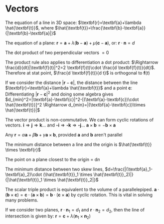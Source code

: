 # Vectors

The equation of a line in $3$D space: $\textbf{r}=\textbf{a}+\lambda \hat{\textbf{t}}$, where $\hat{\textbf{t}}=\frac{\textbf{b}-\textbf{a}}{|\textbf{b}-\textbf{a}|}$

The equation of a plane: $\textbf{r}=\textbf{a}+\lambda (\textbf{b}-\textbf{a})+\mu (\textbf{c}-\textbf{a})$, or: $\textbf{r} \cdot \textbf{n} = d$

The dot product of two perpendicular vectors $=0$

The product rule also applies to differentiation a dot product:
$\Rightarrow \frac{d}{dt}|\textbf{f}(t)|^2=2 \textbf{f}(t)\cdot \frac{d \textbf{f}(t)}{dt}$. Therefore at stat point, $\frac{d \textbf{f}(t)}{d t}$ is orthogonal to $\textbf{f}(t)$

If we consider the distance $|\textbf{r}-\textbf{c}|$, the distance between the line $\textbf{r}=\textbf{a}+\lambda \hat{\textbf{t}}$ and a point $\textbf{c}$: Differentiating $|\textbf{r}-\textbf{c}|^2$ and doing some algebra gives $d_{min}^2=|\textbf{a}-\textbf{c}|^2-[(\textbf{a}-\textbf{c})\cdot \hat{\textbf{t}}]^2 \Rightarrow d_{min}=|(\textbf{a}-\textbf{c})\times \hat{\textbf{t}}|$

The vector product is non-commutative. We can form cyclic rotations of vectors. $\textbf{i} \Rightarrow \textbf{j} \Rightarrow \textbf{k} ...$ and $\textbf{-i} \Rightarrow \textbf{-k} \Rightarrow \textbf{-j} ...$
$\textbf{a} \times \textbf{b} = -\textbf{b} \times \textbf{a}$

Any $\textbf{r} = \alpha \textbf{a}+\beta \textbf{b} + \gamma \textbf{a} \times \textbf{b}$, provided $\textbf{a}$ and $\textbf{b}$ aren't parallel

The minimum distance between a line and the origin is $\hat{\textbf{t}} \times \textbf{r}$

The point on a plane closest to the origin = d$n$

The minimum distance between two skew lines, $d=\frac{|(\textbf{a}_1-\textbf{a}_2)\cdot (\hat{\textbf{t}}_1 \times \hat{\textbf{t}}_2)|}{|\hat{\textbf{t}}_1 \times \hat{\textbf{t}}_2|}$

The scalar triple product is equivalent to the volume of a parallelepiped. $\textbf{a} \cdot (\textbf{b} \times \textbf{c})=\textbf{c} \cdot (\textbf{a} \times \textbf{b})=\textbf{b} \cdot (\textbf{c} \times \textbf{a})$ by cyclic rotation. This is vital in solving many problems.

If we consider two planes, $\textbf{r} \cdot \textbf{n}_1=d_1$ and $\textbf{r} \cdot \textbf{n}_2=d_2$, then the line of intersection is given by: $\textbf{r} = \textbf{c} + \lambda(\textbf{n}_1 \times \textbf{n}_2)$
